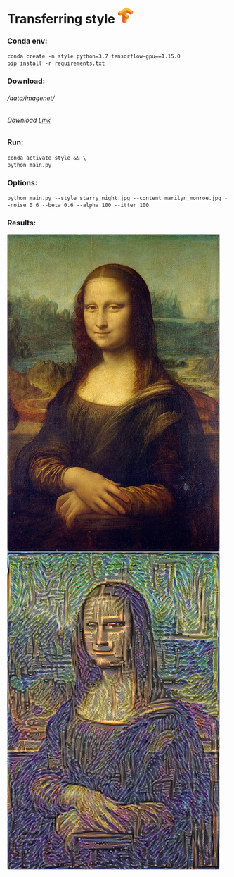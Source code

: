 Transferring style ![](data/logo.png)
==================

### Conda env: 
```
conda create -n style python=3.7 tensorflow-gpu==1.15.0
pip install -r requirements.txt
```
### Download:
###### /data/imagenet/
###### Download [Link](https://www.vlfeat.org/matconvnet/models/imagenet-vgg-verydeep-19.mat)

### Run:
```
conda activate style && \
python main.py
```
### Options:
```
python main.py --style starry_night.jpg --content marilyn_monroe.jpg --noise 0.6 --beta 0.6 --alpha 100 --itter 100
```  
### Results:
![](data/mona_lisa.jpg)
![](mona_starry.jpg)